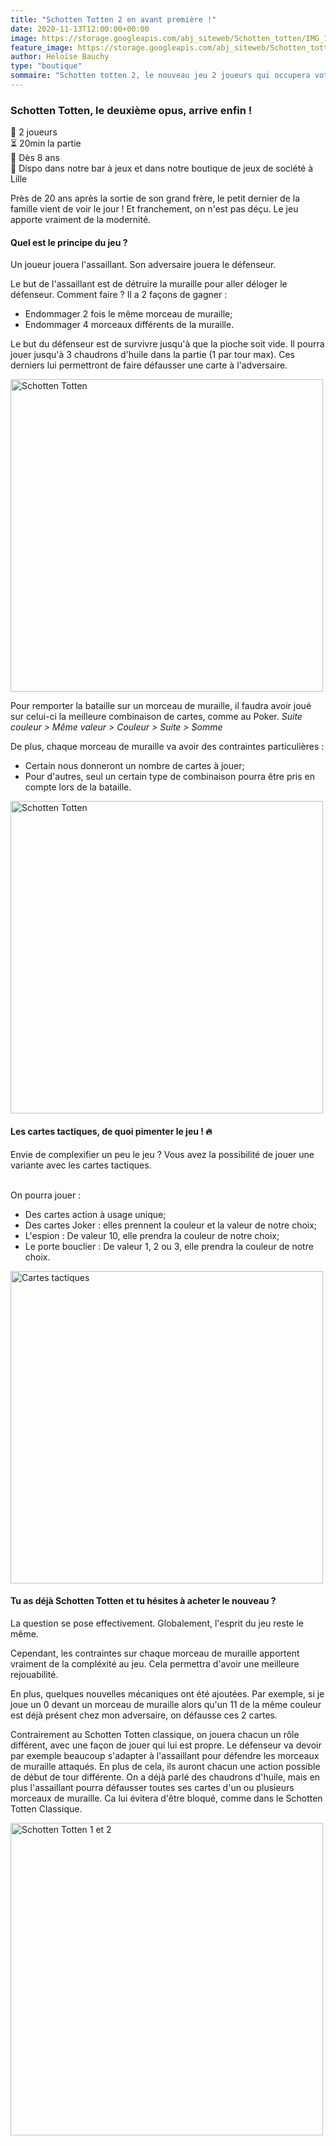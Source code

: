 ```yaml
---
title: "Schotten Totten 2 en avant première !"
date: 2020-11-13T12:00:00+00:00
image: https://storage.googleapis.com/abj_siteweb/Schotten_totten/IMG_1761.JPG
feature_image: https://storage.googleapis.com/abj_siteweb/Schotten_totten/IMG_1761.JPG
author: Héloïse Bauchy
type: "boutique"
sommaire: "Schotten totten 2, le nouveau jeu 2 joueurs qui occupera votre confinement !"
---
```

### Schotten Totten, le deuxième opus, arrive enfin !

:busts_in_silhouette:  2 joueurs <br>
:hourglass_flowing_sand: 20min la partie <br>
:birthday: Dès 8 ans <br>
:game_die: Dispo dans notre bar à jeux et dans notre boutique de jeux de société à Lille <br>

Près de 20 ans après la sortie de son grand frère, le petit dernier de la famille vient de voir le jour ! Et franchement, on n'est pas déçu. Le jeu apporte vraiment de la modernité.

#### Quel est le principe du jeu ?

Un joueur jouera l'assaillant. Son adversaire jouera le défenseur.

Le but de l'assaillant est de détruire la muraille pour aller déloger le défenseur. Comment faire ?
Il a 2 façons de gagner : <br>
* Endommager 2 fois le même morceau de muraille;
* Endommager 4 morceaux différents de la muraille.

Le but du défenseur est de survivre jusqu'à que la pioche soit vide. Il pourra jouer jusqu'à 3 chaudrons d'huile dans la partie (1 par tour max). Ces derniers lui permettront de faire défausser une carte à l'adversaire.

<img src="https://storage.googleapis.com/abj_siteweb/Schotten_totten/Schotten_totten_zoom.JPG" alt="Schotten Totten" width="500"/>

Pour remporter la bataille sur un morceau de muraille, il faudra avoir joué sur celui-ci la meilleure combinaison de cartes, comme au Poker.
*Suite couleur > Même valeur > Couleur > Suite > Somme*

De plus, chaque morceau de muraille va avoir des contraintes particulières : <br>
* Certain nous donneront un nombre de cartes à jouer;
* Pour d'autres, seul un certain type de combinaison pourra être pris en compte lors de la bataille.

<img src="https://storage.googleapis.com/abj_siteweb/Schotten_totten/vue%20globale.jpg" alt="Schotten Totten" width="500"/>

#### Les cartes tactiques, de quoi pimenter le jeu ! :fire:

Envie de complexifier un peu le jeu ? Vous avez la possibilité de jouer une variante avec les cartes tactiques.

<br>On pourra jouer :
* Des cartes action à usage unique;
* Des cartes Joker : elles prennent la couleur et la valeur de notre choix;
* L'espion : De valeur 10, elle prendra la couleur de notre choix;
* Le porte bouclier : De valeur 1, 2 ou 3, elle prendra la couleur de notre choix.

<img src="https://storage.googleapis.com/abj_siteweb/Schotten_totten/IMG_1762.JPG" alt="Cartes tactiques" width="500"/>

#### Tu as déjà Schotten Totten et tu hésites à acheter le nouveau ?

La question se pose effectivement. Globalement, l'esprit du jeu reste le même.

Cependant, les contraintes sur chaque morceau de muraille apportent vraiment de la compléxité au jeu. Cela permettra d'avoir une meilleure rejouabilité.

En plus, quelques nouvelles mécaniques ont été ajoutées. Par exemple, si je joue un 0 devant un morceau de muraille alors qu'un 11 de la même couleur est déjà présent chez mon adversaire, on défausse ces 2 cartes.

Contrairement au Schotten Totten classique, on jouera chacun un rôle différent, avec une façon de jouer qui lui est propre. Le défenseur va devoir par exemple beaucoup s'adapter à l'assaillant pour défendre les morceaux de muraille attaqués.
En plus de cela, ils auront chacun une action possible de début de tour différente. On a déjà parlé des chaudrons d'huile, mais en plus l'assaillant pourra défausser toutes ses cartes d'un ou plusieurs morceaux de muraille. Ca lui évitera d'être bloqué, comme dans le Schotten Totten Classique.

<img src="https://storage.googleapis.com/abj_siteweb/Schotten_totten/Schotten%201et2.jpg" alt="Schotten Totten 1 et 2" width="500"/>

